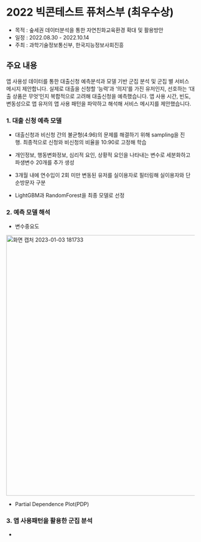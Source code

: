 # 2022 빅콘테스트 퓨처스부 (최우수상)
- 목적 : 숲세권 데이터분석을 통한 자연친화교육환경 확대 및 활용방안
- 일정 : 2022.08.30 - 2022.10.14
- 주최 : 과학기술정보통신부, 한국지능정보사회진흥

## 주요 내용
앱 사용성 데이터를 통한 대출신청 예측분석과 모델 기반 군집 분석 및 군집 별 서비스 메시지 제안합니다. 실제로 대출을 신청할 ‘능력’과 ‘의지’를 가진 유저인지, 선호하는 ‘대출 상품은 무엇’인지 복합적으로 고려해 대출신청을 예측했습니다. 앱 사용 시간, 빈도, 변동성으로 앱 유저의 앱 사용 패턴을 파악하고 해석해 서비스 메시지를 제안했습니다.

### 1. 대출 신청 예측 모델
- 대출신청과 비신청 간의 불균형(4:96)의 문제를 해결하기 위해 sampling을 진행. 최종적으로 신청와 비신청의 비율을 10:90로 고정해 학습

- 개인정보, 행동변화정보, 심리적 요인, 상황적 요인을 나타내는 변수로 세분화하고 파생변수 20개를 추가 생성

- 3개월 내에 연수입이 2회 미만 변동된 유저를 실이용자로 필터링해 실이용자와 단순방문자 구분

- LightGBM과 RandomForest을 최종 모델로 선정

### 2. 예측 모델 해석
- 변수중요도
<img width="697" alt="화면 캡처 2023-01-03 181733" src="https://user-images.githubusercontent.com/97178674/210332932-970103e3-3b43-41c9-b9fb-ee69ce442ef4.png">

- Partial Dependence Plot(PDP)

### 3. 앱 사용패턴을 활용한 군집 분석
- 
